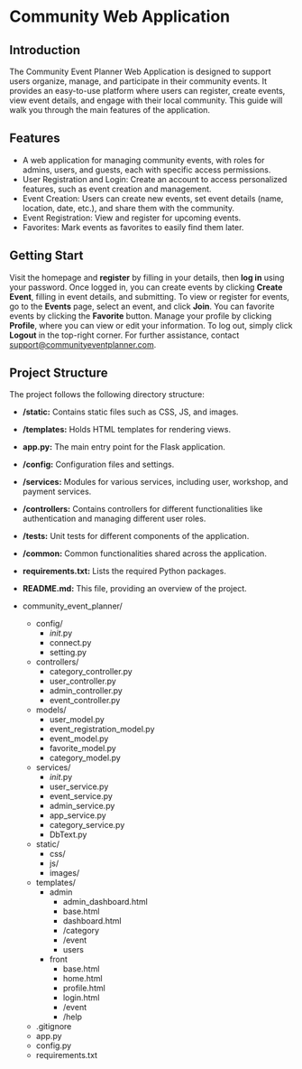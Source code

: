 #  Community Web Application

## Introduction
The Community Event Planner Web Application is designed to support users organize, manage, and participate in their community events. It provides an easy-to-use platform where users can register, create events, view event details, and engage with their local community. This guide will walk you through the main features of the application.

## Features
- A web application for managing community events, with roles for admins, users, and guests, each with specific access permissions.
- User Registration and Login: Create an account to access personalized features, such as event creation and management.
- Event Creation: Users can create new events, set event details (name, location, date, etc.), and share them with the community.
- Event Registration: View and register for upcoming events.
- Favorites: Mark events as favorites to easily find them later.

## Getting Start
Visit the homepage and **register** by filling in your details, then **log in** using your password. Once logged in, you can create events by clicking **Create Event**, filling in event details, and submitting. To view or register for events, go to the **Events** page, select an event, and click **Join**. You can favorite events by clicking the **Favorite** button. Manage your profile by clicking **Profile**, where you can view or edit your information. To log out, simply click **Logout** in the top-right corner. For further assistance, contact support@communityeventplanner.com.





## Project Structure

The project follows the following directory structure:

- **/static:** Contains static files such as CSS, JS, and images.
- **/templates:** Holds HTML templates for rendering views.
- **app.py:** The main entry point for the Flask application.
- **/config:** Configuration files and settings.
- **/services:** Modules for various services, including user, workshop, and payment services.
- **/controllers:** Contains controllers for different functionalities like authentication and managing different user roles.
- **/tests:** Unit tests for different components of the application.
- **/common:** Common functionalities shared across the application.
- **requirements.txt:** Lists the required Python packages.
- **README.md:** This file, providing an overview of the project.

- community_event_planner/
   
  - config/
      - _init_.py 
      - connect.py
      - setting.py
  - controllers/
      - category_controller.py
      - user_controller.py
      - admin_controller.py
      - event_controller.py
  - models/
      - user_model.py
      - event_registration_model.py
      - event_model.py
      - favorite_model.py
      - category_model.py      
  - services/
      - _init_.py
      - user_service.py
      - event_service.py
      - admin_service.py
      - app_service.py
      - category_service.py
      - DbText.py
  - static/
      - css/
      - js/
      - images/
  - templates/
      - admin
        - admin_dashboard.html
        - base.html
        - dashboard.html
        - /category
        - /event
        - users
      - front
        - base.html
        - home.html
        - profile.html
        - login.html
        - /event
        - /help
  - .gitignore
  - app.py
  - config.py
  - requirements.txt
